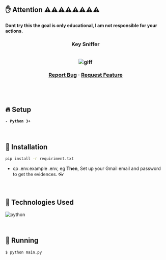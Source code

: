 </br>
 

## ✋  Attention ⚠️⚠️⚠️⚠️⚠️⚠️⚠️⚠️
#### Dont try this the goal is only educational, I am not responsible for your actions.

<!-- PROJECT -->
<p align="center">
  <h3 align="center"> 
   Key Sniffer
  <br />  <br />
  
  <p align="center">
    <img src="Untitled_ Jan 14, 2023 9_14 AM.gif" alt="giff" >


</div><!-- /.video -->
    <br />
    <br />
    <a href="https://www.linkedin.com/in/hamza-chokri/">Report Bug</a>
    ·
    <a href="https://www.linkedin.com/in/hamza-chokri/">Request Feature</a>
  </p>
</p>

<br />

<br />

<!-- SETUP -->

## 🔥 Setup

**`- Python 3+`**

<br />

<!-- INSTALLATION -->

## 🔨 Installation

```sh
pip install -r requiriment.txt
```

* cp .env.example .env, eg **Then**, Set up your Gmail email and password to get the evidences. 👓


</br>

<!-- Technologies -->

## 🚀 Technologies Used

![python](https://user-images.githubusercontent.com/67064886/102763558-9de2c680-4358-11eb-984a-d84953ea29ca.png)

<br />

<!-- RUNNING -->

## 🚀 Running

```
$ python main.py
```





<br />


